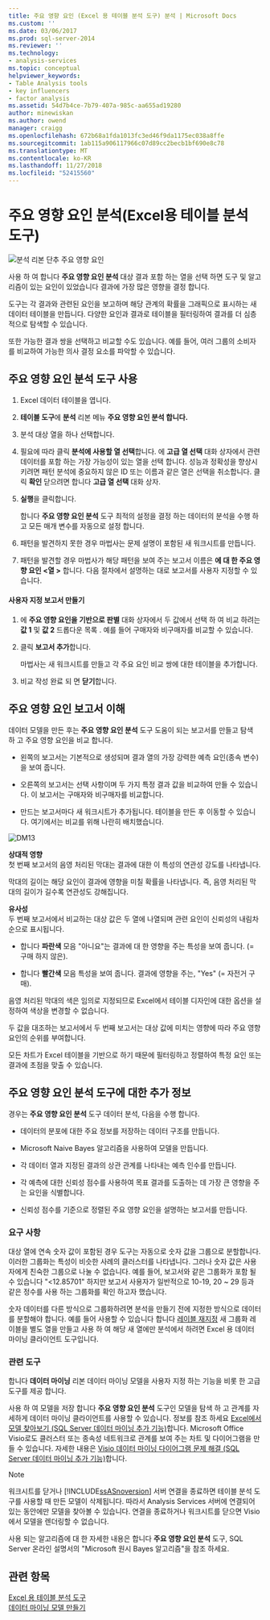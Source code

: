 ```yaml
---
title: 주요 영향 요인 (Excel 용 테이블 분석 도구) 분석 | Microsoft Docs
ms.custom: ''
ms.date: 03/06/2017
ms.prod: sql-server-2014
ms.reviewer: ''
ms.technology:
- analysis-services
ms.topic: conceptual
helpviewer_keywords:
- Table Analysis tools
- key influencers
- factor analysis
ms.assetid: 54d7b4ce-7b79-407a-985c-aa655ad19280
author: minewiskan
ms.author: owend
manager: craigg
ms.openlocfilehash: 672b68a1fda1013fc3ed46f9da1175ec038a8ffe
ms.sourcegitcommit: 1ab115a906117966c07d89cc2becb1bf690e8c78
ms.translationtype: MT
ms.contentlocale: ko-KR
ms.lasthandoff: 11/27/2018
ms.locfileid: "52415560"
---
```

# <a name="analyze-key-influencers-table-analysis-tools-for-excel"></a>주요 영향 요인 분석(Excel용 테이블 분석 도구)
  ![분석 리본 단추 주요 영향 요인](media/tat-aki.gif "리본 메뉴의 주요 영향 요인 분석 단추")  
  
 사용 하 여 합니다 **주요 영향 요인 분석** 대상 결과 포함 하는 열을 선택 하면 도구 및 알고리즘이 있는 요인이 있었습니다 결과에 가장 많은 영향을 결정 합니다.  
  
 도구는 각 결과와 관련된 요인을 보고하며 해당 관계의 확률을 그래픽으로 표시하는 새 데이터 테이블을 만듭니다. 다양한 요인과 결과로 테이블을 필터링하여 결과를 더 심층적으로 탐색할 수 있습니다.  
  
 또한 가능한 결과 쌍을 선택하고 비교할 수도 있습니다. 예를 들어, 여러 그룹의 소비자를 비교하여 가능한 의사 결정 요소를 파악할 수 있습니다.  
  
## <a name="using-the-analyze-key-influencers-tool"></a>주요 영향 요인 분석 도구 사용  
  
1.  Excel 데이터 테이블을 엽니다.  
  
2.  **테이블 도구**에 **분석** 리본 메뉴 **주요 영향 요인 분석 합니다.**  
  
3.  분석 대상 열을 하나 선택합니다.  
  
4.  필요에 따라 클릭 **분석에 사용할 열 선택**합니다. 에 **고급 열 선택** 대화 상자에서 관련 데이터를 포함 하는 가장 가능성이 있는 열을 선택 합니다. 성능과 정확성을 향상시키려면 패턴 분석에 중요하지 않은 ID 또는 이름과 같은 열은 선택을 취소합니다. 클릭 **확인** 닫으려면 합니다 **고급 열 선택** 대화 상자.  
  
5.  **실행**을 클릭합니다.  
  
     합니다 **주요 영향 요인 분석** 도구 최적의 설정을 결정 하는 데이터의 분석을 수행 하 고 모든 매개 변수를 자동으로 설정 합니다.  
  
6.  패턴을 발견하지 못한 경우 마법사는 문제 설명이 포함된 새 워크시트를 만듭니다.  
  
7.  패턴을 발견할 경우 마법사가 해당 패턴을 보여 주는 보고서 이름은 **에 대 한 주요 영향 요인 \<열 >** 합니다. 다음 절차에서 설명하는 대로 보고서를 사용자 지정할 수 있습니다.  
  
#### <a name="create-a-custom-report"></a>사용자 지정 보고서 만들기  
  
1.  에 **주요 영향 요인을 기반으로 판별** 대화 상자에서 두 값에서 선택 하 여 비교 하려는 **값 1** 및 **값 2** 드롭다운 목록 . 예를 들어 구매자와 비구매자를 비교할 수 있습니다.  
  
2.  클릭 **보고서 추가**합니다.  
  
     마법사는 새 워크시트를 만들고 각 주요 요인 비교 쌍에 대한 테이블을 추가합니다.  
  
3.  비교 작성 완료 되 면 **닫기**합니다.  
  
## <a name="understanding-the-key-influencers-report"></a>주요 영향 요인 보고서 이해  
 데이터 모델을 만든 후는 **주요 영향 요인 분석** 도구 도움이 되는 보고서를 만들고 탐색 하 고 주요 영향 요인을 비교 합니다.  
  
-   왼쪽의 보고서는 기본적으로 생성되며 결과 열의 가장 강력한 예측 요인(종속 변수)을 보여 줍니다.  
  
-   오른쪽의 보고서는 선택 사항이며 두 가지 특정 결과 값을 비교하여 만들 수 있습니다. 이 보고서는 구매자와 비구매자를 비교합니다.  
  
-   만드는 보고서마다 새 워크시트가 추가됩니다. 테이블을 만든 후 이동할 수 있습니다. 여기에서는 비교를 위해 나란히 배치했습니다.  
  
 ![DM13](media/dm13-tat-aki-report.gif "DM13")  
  
 **상대적 영향**  
 첫 번째 보고서의 음영 처리된 막대는 결과에 대한 이 특성의 연관성 강도를 나타냅니다.  
  
 막대의 길이는 해당 요인이 결과에 영향을 미칠 확률을 나타냅니다. 즉, 음영 처리된 막대의 길이가 길수록 연관성도 강해집니다.  
  
 **유사성**  
 두 번째 보고서에서 비교하는 대상 값은 두 열에 나열되며 관련 요인이 신뢰성의 내림차순으로 표시됩니다.  
  
-   합니다 **파란색** 모음 "아니요"는 결과에 대 한 영향을 주는 특성을 보여 줍니다. (= 구매 하지 않은).  
  
-   합니다 **빨간색** 모음 특성을 보여 줍니다. 결과에 영향을 주는, "Yes" (= 자전거 구매).  
  
 음영 처리된 막대의 색은 임의로 지정되므로 Excel에서 테이블 디자인에 대한 옵션을 설정하여 색상을 변경할 수 없습니다.  
  
 두 값을 대조하는 보고서에서 두 번째 보고서는 대상 값에 미치는 영향에 따라 주요 영향 요인의 순위를 부여합니다.  
  
 모든 차트가 Excel 테이블을 기반으로 하기 때문에 필터링하고 정렬하여 특정 요인 또는 결과에 초점을 맞출 수 있습니다.  
  
## <a name="more-about-the-analyze-key-influencers-tool"></a>주요 영향 요인 분석 도구에 대한 추가 정보  
 경우는 **주요 영향 요인 분석** 도구 데이터 분석, 다음을 수행 합니다.  
  
-   데이터의 분포에 대한 주요 정보를 저장하는 데이터 구조를 만듭니다.  
  
-   Microsoft Naive Bayes 알고리즘을 사용하여 모델을 만듭니다.  
  
-   각 데이터 열과 지정된 결과의 상관 관계를 나타내는 예측 인수를 만듭니다.  
  
-   각 예측에 대한 신뢰성 점수를 사용하여 목표 결과를 도출하는 데 가장 큰 영향을 주는 요인을 식별합니다.  
  
-   신뢰성 점수를 기준으로 정렬된 주요 영향 요인을 설명하는 보고서를 만듭니다.  
  
### <a name="requirements"></a>요구 사항  
 대상 열에 연속 숫자 값이 포함된 경우 도구는 자동으로 숫자 값을 그룹으로 분할합니다. 이러한 그룹화는 특성이 비슷한 사례의 클러스터를 나타냅니다. 그러나 숫자 값은 사용자에게 친숙한 그룹으로 나눌 수 없습니다. 예를 들어, 보고서와 같은 그룹화가 포함 될 수 있습니다 "\<12.85701" 하지만 보고서 사용자가 일반적으로 10-19, 20 ~ 29 등과 같은 정수를 사용 하는 그룹화를 확인 하고자 했습니다.  
  
 숫자 데이터를 다른 방식으로 그룹화하려면 분석을 만들기 전에 지정한 방식으로 데이터를 분할해야 합니다. 예를 들어 사용할 수 있습니다 합니다 [레이블 재지정](relabel-sql-server-data-mining-add-ins.md) 새 그룹화 레이블을 별도 열을 만들고 사용 하 여 해당 새 열에만 분석에서 하려면 Excel 용 데이터 마이닝 클라이언트 도구입니다.  
  
### <a name="related-tools"></a>관련 도구  
 합니다 **데이터 마이닝** 리본 데이터 마이닝 모델을 사용자 지정 하는 기능을 비롯 한 고급 도구를 제공 합니다.  
  
 사용 하 여 모델을 저장 합니다 **주요 영향 요인 분석** 도구인 모델을 탐색 하 고 관계를 자세하게 데이터 마이닝 클라이언트를 사용할 수 있습니다. 정보를 참조 하세요 [Excel에서 모델 찾아보기 &#40;SQL Server 데이터 마이닝 추가 기능&#41;](browsing-models-in-excel-sql-server-data-mining-add-ins.md)합니다. Microsoft Office Visio로도 클러스터 또는 종속성 네트워크로 관계를 보여 주는 차트 및 다이어그램을 만들 수 있습니다. 자세한 내용은 [Visio 데이터 마이닝 다이어그램 문제 해결 &#40;SQL Server 데이터 마이닝 추가 기능&#41;](troubleshooting-visio-data-mining-diagrams-sql-server-data-mining-add-ins.md)합니다.  
  
> [!NOTE]  
>  워크시트를 닫거나 [!INCLUDE[ssASnoversion](../includes/ssasnoversion-md.md)] 서버 연결을 종료하면 테이블 분석 도구를 사용할 때 만든 모델이 삭제됩니다. 따라서 Analysis Services 서버에 연결되어 있는 동안에만 모델을 찾아볼 수 있습니다. 연결을 종료하거나 워크시트를 닫으면 Visio에서 모델을 렌더링할 수 없습니다.  
  
 사용 되는 알고리즘에 대 한 자세한 내용은 합니다 **주요 영향 요인 분석** 도구, SQL Server 온라인 설명서의 "Microsoft 원시 Bayes 알고리즘"을 참조 하세요.  
  
## <a name="see-also"></a>관련 항목  
 [Excel 용 테이블 분석 도구](table-analysis-tools-for-excel.md)   
 [데이터 마이닝 모델 만들기](creating-a-data-mining-model.md)  
  
  
